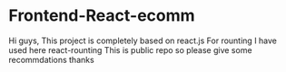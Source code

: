 # Frontend-React-ecomm
Hi guys,
This project is completely based on react.js
For rounting I have used here react-rounting 
This is public repo so please give some recommdations 
thanks
